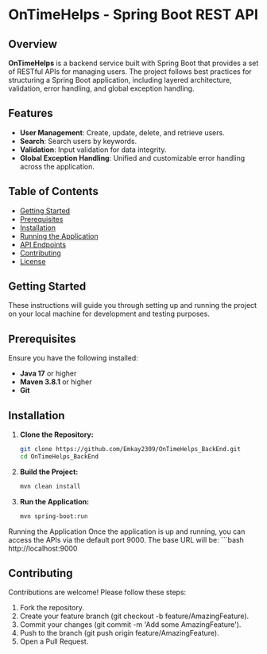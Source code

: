 # **OnTimeHelps - Spring Boot REST API**

## **Overview**

**OnTimeHelps** is a backend service built with Spring Boot that provides a set of RESTful APIs for managing users. The project follows best practices for structuring a Spring Boot application, including layered architecture, validation, error handling, and global exception handling.

## **Features**

- **User Management**: Create, update, delete, and retrieve users.
- **Search**: Search users by keywords.
- **Validation**: Input validation for data integrity.
- **Global Exception Handling**: Unified and customizable error handling across the application.

## **Table of Contents**

- [Getting Started](#getting-started)
- [Prerequisites](#prerequisites)
- [Installation](#installation)
- [Running the Application](#running-the-application)
- [API Endpoints](#api-endpoints)
- [Contributing](#contributing)
- [License](#license)

## **Getting Started**

These instructions will guide you through setting up and running the project on your local machine for development and testing purposes.

## **Prerequisites**

Ensure you have the following installed:

- **Java 17** or higher
- **Maven 3.8.1** or higher
- **Git**

## **Installation**

1. **Clone the Repository:**

   ```bash
   git clone https://github.com/Emkay2309/OnTimeHelps_BackEnd.git
   cd OnTimeHelps_BackEnd
   
2.   **Build the Project:**
      ```bash
      mvn clean install

3. **Run the Application:**
      ```bash
      mvn spring-boot:run

Running the Application
      Once the application is up and running, you can access the APIs via the default port 9000. The base URL will be:
      ```bash
         http://localhost:9000

## **Contributing**

Contributions are welcome! Please follow these steps:

1. Fork the repository.
2. Create your feature branch (git checkout -b feature/AmazingFeature).
3. Commit your changes (git commit -m 'Add some AmazingFeature').
4. Push to the branch (git push origin feature/AmazingFeature).
5. Open a Pull Request.
